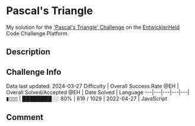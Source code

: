 # Pascal's Triangle

My solution for the ['Pascal's Triangle' Challenge](https://platform.entwicklerheld.de/challenge/pascals-triangle?technology=JavaScript) on the [EntwicklerHeld](https://platform.entwicklerheld.de/) Code Challenge Platform.

## Description


## Challenge Info
Data last updated: 2024-03-27
Difficulty | Overall Success Rate @EH | Overall Solved/Accepted @EH | Date Solved | Language
---|---|---|---|---|
▮▯▯▯ | ████████░░ 80% | 819 / 1029 | 2022-04-27 | JavaScript

## Comment
